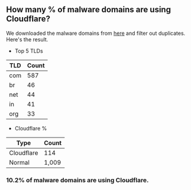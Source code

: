 ## How many % of malware domains are using Cloudflare?


We downloaded the malware domains from [here](https://urlhaus.abuse.ch) and filter out duplicates.
Here's the result.


[//]: # (start replacement)


- Top 5 TLDs

| TLD | Count |
| --- | --- |
| com | 587 |
| br | 46 |
| net | 44 |
| in | 41 |
| org | 33 |


- Cloudflare %

| Type | Count |
| --- | --- |
| Cloudflare | 114 |
| Normal | 1,009 |


### 10.2% of malware domains are using Cloudflare.